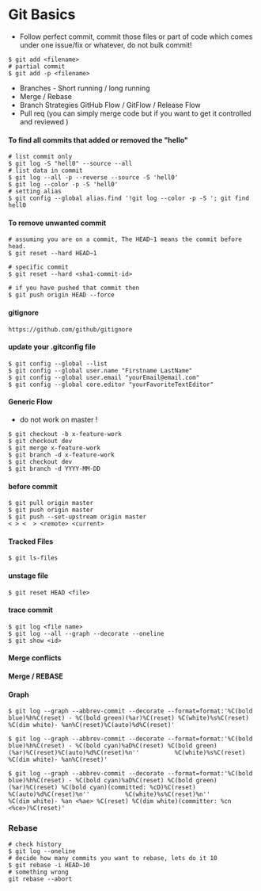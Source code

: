 # Git Basics

- Follow perfect commit, commit those files or part of code which comes under one issue/fix or whatever, do not bulk commit!
```
$ git add <filename>
# partial commit
$ git add -p <filename> 
```
- Branches - Short running / long running 
- Merge / Rebase
- Branch Strategies GitHub Flow / GitFlow / Release Flow
- Pull req (you can simply merge code but if you want to get it controlled and reviewed )


#### To find all commits that added or removed the "hello"

```
# list commit only
$ git log -S "hell0" --source --all
# list data in commit
$ git log --all -p --reverse --source -S 'hell0'
$ git log --color -p -S 'hell0'
# setting alias
$ git config --global alias.find '!git log --color -p -S '; git find hell0
```

#### To remove unwanted commit 
```
# assuming you are on a commit, The HEAD~1 means the commit before head.
$ git reset --hard HEAD~1 

# specific commit
$ git reset --hard <sha1-commit-id>

# if you have pushed that commit then
$ git push origin HEAD --force

```



#### gitignore
```
https://github.com/github/gitignore
```


#### update your .gitconfig file

```
$ git config --global --list
$ git config --global user.name "Firstname LastName"
$ git config --global user.email "yourEmail@email.com"
$ git config --global core.editor "yourFavoriteTextEditor"
```

#### Generic Flow

- do not work on master !

```
$ git checkout -b x-feature-work
$ git checkout dev
$ git merge x-feature-work
$ git branch -d x-feature-work
$ git checkout dev
$ git branch -d YYYY-MM-DD

```

#### before commit

```
$ git pull origin master
$ git push origin master
$ git push --set-upstream origin master
< > <  > <remote> <current>
```

#### Tracked Files
```
$ git ls-files
```

#### unstage file
```
$ git reset HEAD <file>
```

#### trace commit

```
$ git log <file name>
$ git log --all --graph --decorate --oneline
$ git show <id>
```

#### Merge conflicts


#### Merge / REBASE

#### Graph

```
$ git log --graph --abbrev-commit --decorate --format=format:'%C(bold blue)%h%C(reset) - %C(bold green)(%ar)%C(reset) %C(white)%s%C(reset) %C(dim white)- %an%C(reset)%C(auto)%d%C(reset)'

$ git log --graph --abbrev-commit --decorate --format=format:'%C(bold blue)%h%C(reset) - %C(bold cyan)%aD%C(reset) %C(bold green)(%ar)%C(reset)%C(auto)%d%C(reset)%n''          %C(white)%s%C(reset) %C(dim white)- %an%C(reset)'

$ git log --graph --abbrev-commit --decorate --format=format:'%C(bold blue)%h%C(reset) - %C(bold cyan)%aD%C(reset) %C(bold green)(%ar)%C(reset) %C(bold cyan)(committed: %cD)%C(reset) %C(auto)%d%C(reset)%n''          %C(white)%s%C(reset)%n''          %C(dim white)- %an <%ae> %C(reset) %C(dim white)(committer: %cn <%ce>)%C(reset)'
```


### Rebase
```
# check history
$ git log --oneline
# decide how many commits you want to rebase, lets do it 10
$ git rebase -i HEAD~10
# something wrong
git rebase --abort
```
